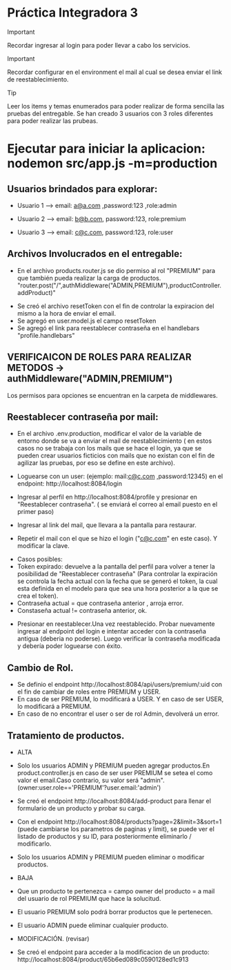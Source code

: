 # **Práctica Integradora 3**
> [!IMPORTANT]
> Recordar ingresar al login para poder llevar a cabo los servicios.

>[!IMPORTANT]
>Recordar configurar en el environment el mail al cual se desea enviar el link de reestablecimiento.

>[!TIP]
>Leer los items y temas enumerados para poder realizar de forma sencilla las pruebas del entregable.
>Se han creado 3 usuarios con 3 roles diferentes para poder realizar las prubeas.

# Ejecutar para iniciar la aplicacion: nodemon src/app.js -m=production 

## Usuarios brindados para explorar:
* Usuario 1 --> email: a@a.com ,password:123 ,role:admin

* Usuario 2 --> email: b@b.com, password:123, role:premium

* Usuario 3 --> email: c@c.com, password:123, role:user

## Archivos Involucrados en el entregable:

- En el archivo products.router.js se dio permiso al rol "PREMIUM" para que también pueda realizar la carga de productos.
"router.post("/",authMiddleware("ADMIN,PREMIUM"),productController.addProduct)"

* Se creó el archivo resetToken con el fin de controlar la expiracion del mismo a la hora de enviar el email.
* Se agregó en user.model.js el campo resetToken
* Se agregó el link para reestablecer contraseña en el handlebars "profile.handlebars"

## VERIFICAICON DE ROLES PARA REALIZAR METODOS -> authMiddleware("ADMIN,PREMIUM")
 Los permisos para opciones se encuentran en la carpeta de middlewares.

## Reestablecer contraseña por mail:
* En el archivo .env.production, modificar el valor de la variable de entorno donde se va a enviar el mail de reestablecimiento ( en estos casos no se trabaja con los mails que se hace el login, ya que se pueden crear usuarios ficticios con mails que no existan con el fin de agilizar las pruebas, por eso se define en este archivo).

* Loguearse con un user: (ejemplo: mail:c@c.com ,password:12345) en el endpoint: http://localhost:8084/login 

* Ingresar al perfil en http://localhost:8084/profile y presionar en "Reestablecer contraseña". ( se enviará el correo al email puesto en el primer paso)

* Ingresar al link del mail, que llevara a la pantalla para restaurar.

* Repetir el mail con el que  se hizo el login ("c@c.com" en este caso). Y modificar la clave.
+   Casos posibles:
  + Token expirado: devuelve a la pantalla del perfil para volver a tener la posibilidad de "Reestablecer contraseña" (Para controlar la expiración se controla la fecha actual con la fecha que se generó el token, la cual esta definida en el modelo para que sea una hora posterior a la que se crea el token).
  + Contraseña actual = que contraseña anterior , arroja error.
  + Constaseña actual != contraseña anterior, ok.

* Presionar en reestablecer.Una vez reestablecido. Probar nuevamente ingresar al endpoint del login e intentar acceder con la contraseña antigua (deberia no poderse). Luego verificar la contraseña modificada y debería poder loguearse con éxito.

## Cambio de Rol.
* Se definio el endpoint http://localhost:8084/api/users/premium/:uid con el fin de cambiar de roles entre PREMIUM y USER.
* En caso de ser PREMIUM, lo modificará a USER. Y en caso de ser USER, lo modificará a PREMIUM.
* En caso de no encontrar el user o ser de rol Admin, devolverá un error.



## Tratamiento de productos.

* ALTA
* Solo los usuarios ADMIN y PREMIUM pueden agregar productos.En product.controller.js en caso de ser user PREMIUM se setea el como valor el email.Caso contrario, su valor será "admin". (owner:user.role=='PREMIUM'?user.email:'admin')
* Se creó el endpoint http://localhost:8084/add-product para llenar el formulario de un producto y probar su carga.

* Con el endpoint http://localhost:8084/products?page=2&limit=3&sort=1 (puede cambiarse los parametros de paginas y limit), se puede ver el listado de productos y su ID, para posteriormente eliminarlo / modificarlo. 

* Solo los usuarios ADMIN y PREMIUM pueden eliminar o modificar productos.

* BAJA
* Que un producto te pertenezca = campo owner del producto = a mail del usuario de rol PREMIUM que hace la solucitud.
* El usuario PREMIUM solo podrá borrar productos que le pertenecen.
* El usuario ADMIN puede eliminar cualquier producto.

* MODIFICACIÓN. (revisar)
* Se creó el endpoint para acceder a la modificacion de un producto: http://localhost:8084/product/65b6ed089c0590128ed1c913

